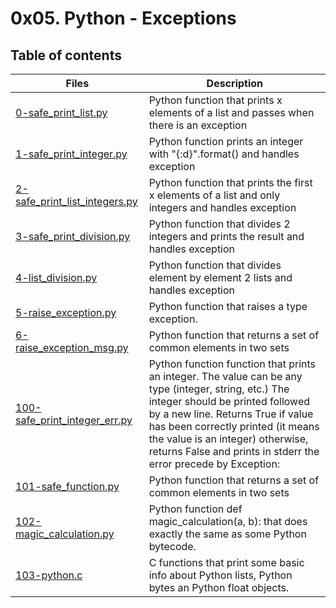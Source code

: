 # 0x05. Python - Exceptions

## Table of contents
Files | Description
----- | -----------
[0-safe_print_list.py](./0-safe_print_list.py) | Python function that prints x elements of a list and passes when there is an exception
[1-safe_print_integer.py](./1-safe_print_integer.py) | Python function prints an integer with "{:d}".format() and handles exception
[2-safe_print_list_integers.py](./2-safe_print_list_integers.py) | Python function that prints the first x elements of a list and only integers and handles exception
[3-safe_print_division.py](./3-safe_print_division.py) | Python function that divides 2 integers and prints the result and handles exception
[4-list_division.py](./4-list_division.py) | Python function that divides element by element 2 lists and handles exception
[5-raise_exception.py](./5-raise_exception.py) | Python function that raises a type exception.
[6-raise_exception_msg.py](./6-raise_exception_msg.py) | Python function that returns a set of common elements in two sets
[100-safe_print_integer_err.py](./100-safe_print_integer_err.py) | Python function function that prints an integer. The value can be any type (integer, string, etc.) The integer should be printed followed by a new line. Returns True if value has been correctly printed (it means the value is an integer) otherwise, returns False and prints in stderr the error precede by Exception:
[101-safe_function.py](./101-safe_function.py) | Python function that returns a set of common elements in two sets
[102-magic_calculation.py](./102-magic_calculation.py) |Python function def magic_calculation(a, b): that does exactly the same as some Python bytecode.
[103-python.c](./103-python.c) | C functions that print some basic info about Python lists, Python bytes an Python float objects.